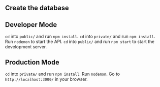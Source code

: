 ## Create the database


## Developer Mode
`cd` into `public/` and run `npm install`.
`cd` into `private/` and run `npm install`.
Run `nodemon` to start the API.
`cd` into `public/` and run `npm start` to start the development server. 

## Production Mode
`cd` into `private/` and run `npm install`.
Run `nodemon`.
Go to `http://localhost:3000/` in your browser.
